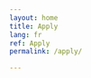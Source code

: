 ```yaml
---
layout: home
title: Apply
lang: fr
ref: Apply
permalink: /apply/

---
```

<script src="https://portal.hipporello.net/default/embed.js?formId=09189800e4e84be587017c5843ecf3db"></script>


